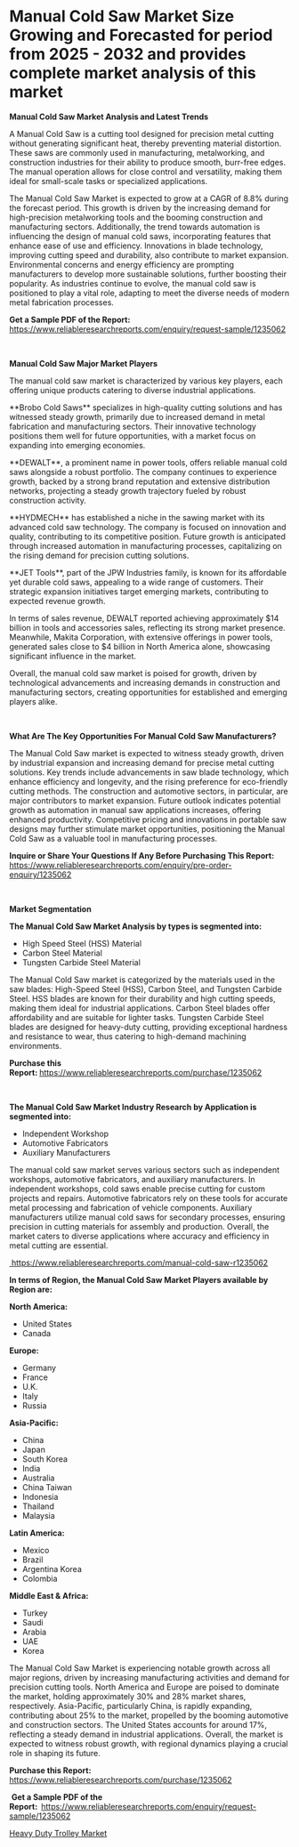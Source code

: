 <p><h1>Manual Cold Saw Market Size Growing and Forecasted for period from 2025 - 2032 and provides complete market analysis of this market</h1></p><p><strong>Manual Cold Saw Market Analysis and Latest Trends</strong></p>
<p><p>A Manual Cold Saw is a cutting tool designed for precision metal cutting without generating significant heat, thereby preventing material distortion. These saws are commonly used in manufacturing, metalworking, and construction industries for their ability to produce smooth, burr-free edges. The manual operation allows for close control and versatility, making them ideal for small-scale tasks or specialized applications.</p><p>The Manual Cold Saw Market is expected to grow at a CAGR of 8.8% during the forecast period. This growth is driven by the increasing demand for high-precision metalworking tools and the booming construction and manufacturing sectors. Additionally, the trend towards automation is influencing the design of manual cold saws, incorporating features that enhance ease of use and efficiency. Innovations in blade technology, improving cutting speed and durability, also contribute to market expansion. Environmental concerns and energy efficiency are prompting manufacturers to develop more sustainable solutions, further boosting their popularity. As industries continue to evolve, the manual cold saw is positioned to play a vital role, adapting to meet the diverse needs of modern metal fabrication processes.</p></p>
<p><strong>Get a Sample PDF of the Report:&nbsp;</strong> <a href="https://www.reliableresearchreports.com/enquiry/request-sample/1235062?utm_campaign=2328&utm_medium=2&utm_source=Github&utm_content=ia&utm_term=17022025&utm_id=manual-cold-saw">https://www.reliableresearchreports.com/enquiry/request-sample/1235062</a></p>
<p>&nbsp;</p>
<p><strong>Manual Cold Saw Major Market Players</strong></p>
<p><p>The manual cold saw market is characterized by various key players, each offering unique products catering to diverse industrial applications. </p><p>**Brobo Cold Saws** specializes in high-quality cutting solutions and has witnessed steady growth, primarily due to increased demand in metal fabrication and manufacturing sectors. Their innovative technology positions them well for future opportunities, with a market focus on expanding into emerging economies.</p><p>**DEWALT**, a prominent name in power tools, offers reliable manual cold saws alongside a robust portfolio. The company continues to experience growth, backed by a strong brand reputation and extensive distribution networks, projecting a steady growth trajectory fueled by robust construction activity.</p><p>**HYDMECH** has established a niche in the sawing market with its advanced cold saw technology. The company is focused on innovation and quality, contributing to its competitive position. Future growth is anticipated through increased automation in manufacturing processes, capitalizing on the rising demand for precision cutting solutions.</p><p>**JET Tools**, part of the JPW Industries family, is known for its affordable yet durable cold saws, appealing to a wide range of customers. Their strategic expansion initiatives target emerging markets, contributing to expected revenue growth.</p><p>In terms of sales revenue, DEWALT reported achieving approximately $14 billion in tools and accessories sales, reflecting its strong market presence. Meanwhile, Makita Corporation, with extensive offerings in power tools, generated sales close to $4 billion in North America alone, showcasing significant influence in the market.</p><p>Overall, the manual cold saw market is poised for growth, driven by technological advancements and increasing demands in construction and manufacturing sectors, creating opportunities for established and emerging players alike.</p></p>
<p>&nbsp;</p>
<p><strong>What Are The Key Opportunities For Manual Cold Saw Manufacturers?</strong></p>
<p><p>The Manual Cold Saw market is expected to witness steady growth, driven by industrial expansion and increasing demand for precise metal cutting solutions. Key trends include advancements in saw blade technology, which enhance efficiency and longevity, and the rising preference for eco-friendly cutting methods. The construction and automotive sectors, in particular, are major contributors to market expansion. Future outlook indicates potential growth as automation in manual saw applications increases, offering enhanced productivity. Competitive pricing and innovations in portable saw designs may further stimulate market opportunities, positioning the Manual Cold Saw as a valuable tool in manufacturing processes.</p></p>
<p><strong>Inquire or Share Your Questions If Any Before Purchasing This Report:</strong> <a href="https://www.reliableresearchreports.com/enquiry/pre-order-enquiry/1235062?utm_campaign=2328&utm_medium=2&utm_source=Github&utm_content=ia&utm_term=17022025&utm_id=manual-cold-saw">https://www.reliableresearchreports.com/enquiry/pre-order-enquiry/1235062</a></p>
<p>&nbsp;</p>
<p><strong>Market Segmentation</strong></p>
<p><strong>The Manual Cold Saw Market Analysis by types is segmented into:</strong></p>
<p><ul><li>High Speed Steel (HSS) Material</li><li>Carbon Steel Material</li><li>Tungsten Carbide Steel Material</li></ul></p>
<p><p>The Manual Cold Saw market is categorized by the materials used in the saw blades: High-Speed Steel (HSS), Carbon Steel, and Tungsten Carbide Steel. HSS blades are known for their durability and high cutting speeds, making them ideal for industrial applications. Carbon Steel blades offer affordability and are suitable for lighter tasks. Tungsten Carbide Steel blades are designed for heavy-duty cutting, providing exceptional hardness and resistance to wear, thus catering to high-demand machining environments.</p></p>
<p><strong>Purchase this Report:&nbsp;</strong><a href="https://www.reliableresearchreports.com/purchase/1235062?utm_campaign=2328&utm_medium=2&utm_source=Github&utm_content=ia&utm_term=17022025&utm_id=manual-cold-saw">https://www.reliableresearchreports.com/purchase/1235062</a></p>
<p>&nbsp;</p>
<p><strong>The Manual Cold Saw Market Industry Research by Application is segmented into:</strong></p>
<p><ul><li>Independent Workshop</li><li>Automotive Fabricators</li><li>Auxiliary Manufacturers</li></ul></p>
<p><p>The manual cold saw market serves various sectors such as independent workshops, automotive fabricators, and auxiliary manufacturers. In independent workshops, cold saws enable precise cutting for custom projects and repairs. Automotive fabricators rely on these tools for accurate metal processing and fabrication of vehicle components. Auxiliary manufacturers utilize manual cold saws for secondary processes, ensuring precision in cutting materials for assembly and production. Overall, the market caters to diverse applications where accuracy and efficiency in metal cutting are essential.</p></p>
<p><a href="https://www.reliableresearchreports.com/manual-cold-saw-r1235062?utm_campaign=2328&utm_medium=2&utm_source=Github&utm_content=ia&utm_term=17022025&utm_id=manual-cold-saw">&nbsp;https://www.reliableresearchreports.com/manual-cold-saw-r1235062</a></p>
<p><strong>In terms of Region, the Manual Cold Saw Market Players available by Region are:</strong></p>
<p>
    <p> <strong> North America: </strong>
        <ul>
            <li>United States</li>
            <li>Canada</li>
        </ul>
        </p> 
    <p> <strong> Europe: </strong>
        <ul>
            <li>Germany</li>
            <li>France</li>
            <li>U.K.</li>
            <li>Italy</li>
            <li>Russia</li>
        </ul>
        </p> 
    <p> <strong> Asia-Pacific: </strong>
        <ul>
            <li>China</li>
            <li>Japan</li>
            <li>South Korea</li>
            <li>India</li>
            <li>Australia</li>
            <li>China Taiwan</li>
            <li>Indonesia</li>
            <li>Thailand</li>
            <li>Malaysia</li>
        </ul>
        </p> 
    <p> <strong> Latin America: </strong>
        <ul>
            <li>Mexico</li>
            <li>Brazil</li>
            <li>Argentina Korea</li>
            <li>Colombia</li>
        </ul>
        </p> 
    <p> <strong> Middle East & Africa: </strong>
        <ul>
            <li>Turkey</li>
            <li>Saudi</li>
            <li>Arabia</li>
            <li>UAE</li>
            <li>Korea</li>
        </ul>
    </p>
    </p>
<p><p>The Manual Cold Saw Market is experiencing notable growth across all major regions, driven by increasing manufacturing activities and demand for precision cutting tools. North America and Europe are poised to dominate the market, holding approximately 30% and 28% market shares, respectively. Asia-Pacific, particularly China, is rapidly expanding, contributing about 25% to the market, propelled by the booming automotive and construction sectors. The United States accounts for around 17%, reflecting a steady demand in industrial applications. Overall, the market is expected to witness robust growth, with regional dynamics playing a crucial role in shaping its future.</p></p>
<p><strong>Purchase this Report: </strong><a href="https://www.reliableresearchreports.com/purchase/1235062?utm_campaign=2328&utm_medium=2&utm_source=Github&utm_content=ia&utm_term=17022025&utm_id=manual-cold-saw">https://www.reliableresearchreports.com/purchase/1235062</a></p>
<p>&nbsp;<strong>Get a Sample PDF of the Report:&nbsp;&nbsp;</strong><a href="https://www.reliableresearchreports.com/enquiry/request-sample/1235062?utm_campaign=2328&utm_medium=2&utm_source=Github&utm_content=ia&utm_term=17022025&utm_id=manual-cold-saw">https://www.reliableresearchreports.com/enquiry/request-sample/1235062</a></p>
<p><strong></strong></p>
<p><p><a href="https://github.com/oliveroste6/Market-Research-Report-List-1/blob/main/heavy-duty-trolley-market.md?utm_campaign=2328&utm_medium=2&utm_source=Github&utm_content=ia&utm_term=17022025&utm_id=manual-cold-saw">Heavy Duty Trolley Market</a></p></p>